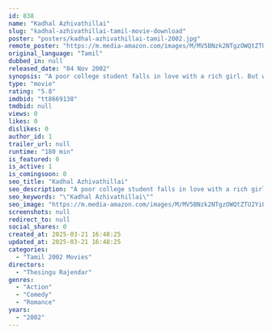 ```yaml
---
id: 838
name: "Kadhal Azhivathillai"
slug: "kadhal-azhivathillai-tamil-movie-download"
poster: "posters/kadhal-azhivathillai-tamil-2002.jpg"
remote_poster: "https://m.media-amazon.com/images/M/MV5BNzk2NTgzOWQtZTU2Yi00NWRjLTk0YzctNTE2OGE4YTE2NzI0XkEyXkFqcGdeQXVyMTEzNzg0Mjkx._V1_SX300.jpg"
original_language: "Tamil"
dubbed_in: null
released_date: "04 Nov 2002"
synopsis: "A poor college student falls in love with a rich girl. But when her father, a powerful minister, comes to know about their love, he plans to separate them."
type: "movie"
rating: "5.8"
imdbid: "tt8669138"
tmdbid: null
views: 0
likes: 0
dislikes: 0
author_id: 1
trailer_url: null
runtime: "180 min"
is_featured: 0
is_active: 1
is_comingsoon: 0
seo_title: "Kadhal Azhivathillai"
seo_description: "A poor college student falls in love with a rich girl. But when her father, a powerful minister, comes to know about their love, he plans to separate them."
seo_keywords: "\"Kadhal Azhivathillai\""
seo_image: "https://m.media-amazon.com/images/M/MV5BNzk2NTgzOWQtZTU2Yi00NWRjLTk0YzctNTE2OGE4YTE2NzI0XkEyXkFqcGdeQXVyMTEzNzg0Mjkx._V1_SX300.jpg"
screenshots: null
redirect_to: null
social_shares: 0
created_at: 2025-03-21 16:48:25
updated_at: 2025-03-21 16:48:25
categories:
  - "Tamil 2002 Movies"
directors:
  - "Thesingu Rajendar"
genres:
  - "Action"
  - "Comedy"
  - "Romance"
years:
  - "2002"
---
```

